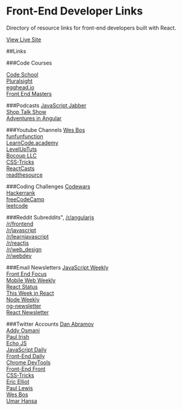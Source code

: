 # Front-End Developer Links
Directory of resource links for front-end developers built with React.

[View Live Site](http://davidra.co/front-end-dev-links/)

##Links

###Code Courses

[Code School](https://www.codeschool.com/)  
[Pluralsight](https://www.pluralsight.com/)  
[egghead.io](https://egghead.io/courses)  
[Front End Masters](https://frontendmasters.com/)  

###Podcasts
[JavaScript Jabber](https://devchat.tv/js-jabber)  
[Shop Talk Show](http://shoptalkshow.com)  
[Adventures in Angular](https://devchat.tv/adv-in-angular)  

###Youtube Channels
[Wes Bos](https://www.youtube.com/user/wesbos/videos)  
[funfunfunction](https://www.youtube.com/channel/UCO1cgjhGzsSYb1rsB4bFe4Q/videos)  
[LearnCode.academy](https://www.youtube.com/user/learncodeacademy/videos)  
[LevelUpTuts](https://www.youtube.com/user/LevelUpTuts/videos)  
[Bocoup LLC](https://www.youtube.com/user/BocoupLLC/videos)  
[CSS-Tricks](https://www.youtube.com/user/realcsstricks/videos)  
[ReactCasts](https://www.youtube.com/channel/UCZkjWyyLvzWeoVWEpRemrDQ/videos)  
[readthesource](https://www.youtube.com/user/readthesource/videos)  

###Coding Challenges
[Codewars](http://www.codewars.com/)  
[Hackerrank](https://www.hackerrank.com/)  
[freeCodeCamp](https://www.freecodecamp.com/map)  
[leetcode](https://leetcode.com)  

###Reddit Subreddits",
[/r/angularjs](https://www.reddit.com/r/angularjs/)  
[/r/frontend](https://www.reddit.com/r/frontend/)  
[/r/javascript](https://www.reddit.com/r/javascript/)  
[/r/learnjavascript](https://www.reddit.com/r/learnjavascript/)  
[/r/reactjs](https://www.reddit.com/r/reactjs/)  
[/r/web_design](https://www.reddit.com/r/web_design/)  
[/r/webdev](https://www.reddit.com/r/webdev/)  

###Email Newsletters
[JavaScript Weekly](http://javascriptweekly.com/)  
[Front End Focus](http://frontendfocus.co/)  
[Mobile Web Weekly](http://mobilewebweekly.co/)  
[React Status](http://react.statuscode.com/latest)  
[This Week in React](https://thisweekinreact.com/latest)  
[Node Weekly](http://nodeweekly.com/)  
[ng-newsletter](http://cur.ng-newsletter.com/)  
[React Newsletter](http://reactjsnewsletter.com/)  

###Twitter Accounts
[Dan Abramov](https://twitter.com/dan_abramov)  
[Addy Osmani](https://twitter.com/addyosmani)  
[Paul Irish](https://twitter.com/paul_irish)  
[Echo JS](https://twitter.com/echojs)  
[JavaScript Daily](https://twitter.com/JavaScriptDaily)  
[Front-End Daily](https://twitter.com/FrontEndDaily)  
[Chrome DevTools](https://twitter.com/ChromeDevTools)  
[Front-End Front](https://twitter.com/frontendfront)  
[CSS-Tricks](https://twitter.com/Real_CSS_Tricks)  
[Eric Elliot](https://twitter.com/_ericelliott)  
[Paul Lewis](https://twitter.com/aerotwist)  
[Wes Bos](https://twitter.com/wesbos)  
[Umar Hansa](https://twitter.com/umaar)  
